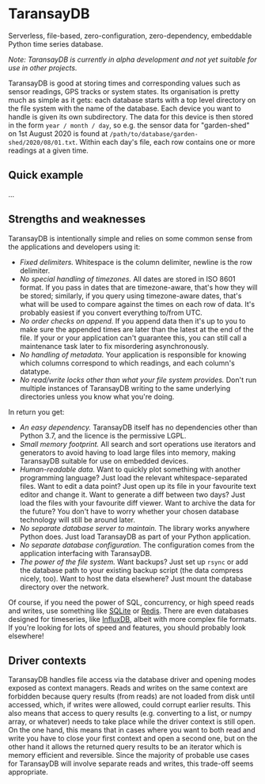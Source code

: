# TaransayDB
Serverless, file-based, zero-configuration, zero-dependency, embeddable Python time series database.

*Note: TaransayDB is currently in alpha development and not yet suitable for use in other projects.*

TaransayDB is good at storing times and corresponding values such as sensor readings, GPS tracks or
system states. Its organisation is pretty much as simple as it gets: each database starts with a top
level directory on the file system with the name of the database. Each device you want to handle is
given its own subdirectory. The data for this device is then stored in the form `year / month /
day`, so e.g. the sensor data for "garden-shed" on 1st August 2020 is found at
`/path/to/database/garden-shed/2020/08/01.txt`. Within each day's file, each row contains one or
more readings at a given time.

## Quick example

...

## Strengths and weaknesses
TaransayDB is intentionally simple and relies on some common sense from the applications and
developers using it:

- *Fixed delimiters.* Whitespace is the column delimiter, newline is the row delimiter.
- *No special handling of timezones.* All dates are stored in ISO 8601 format. If you pass in
  dates that are timezone-aware, that's how they will be stored; similarly, if you query using
  timezone-aware dates, that's what will be used to compare against the times on each row of data.
  It's probably easiest if you convert everything to/from UTC.
- *No order checks on append.* If you append data then it's up to you to make sure the appended
  times are later than the latest at the end of the file. If your or your application can't
  guarantee this, you can still call a maintenance task later to fix misordering asynchronously.
- *No handling of metadata.* Your application is responsible for knowing which columns correspond to
  which readings, and each column's datatype.
- *No read/write locks other than what your file system provides.* Don't run multiple instances of
  TaransayDB writing to the same underlying directories unless you know what you're doing.

In return you get:

- *An easy dependency.* TaransayDB itself has no dependencies other than Python 3.7, and the licence
  is the permissive LGPL.
- *Small memory footprint.* All search and sort operations use iterators and generators to avoid
  having to load large files into memory, making TaransayDB suitable for use on embedded devices.
- *Human-readable data.* Want to quickly plot something with another programming language? Just load
  the relevant whitespace-separated files. Want to edit a data point? Just open up its file in your
  favourite text editor and change it. Want to generate a diff between two days? Just load the files
  with your favourite diff viewer. Want to archive the data for the future? You don't have to worry
  whether your chosen database technology will still be around later.
- *No separate database server to maintain.* The library works anywhere Python does. Just load
  TaransayDB as part of your Python application.
- *No separate database configuration.* The configuration comes from the application interfacing
  with TaransayDB.
- *The power of the file system.* Want backups? Just set up `rsync` or add the database path to your
  existing backup script (the data compress nicely, too). Want to host the data elsewhere? Just
  mount the database directory over the network.

Of course, if you need the power of SQL, concurrency, or high speed reads and writes, use something
like [SQLite](https://sqlite.org/) or [Redis](https://redis.io/). There are even databases designed
for timeseries, like [InfluxDB](https://www.influxdata.com/), albeit with more complex file formats.
If you're looking for lots of speed and features, you should probably look elsewhere!

## Driver contexts
TaransayDB handles file access via the database driver and opening modes exposed as context
managers. Reads and writes on the same context are forbidden because query results (from reads) are
not loaded from disk until accessed, which, if writes were allowed, could corrupt earlier results.
This also means that access to query results (e.g. converting to a list, or numpy array, or
whatever) needs to take place while the driver context is still open. On the one hand, this means
that in cases where you want to both read and write you have to close your first context and open a
second one, but on the other hand it allows the returned query results to be an iterator which is
memory efficient and reversible. Since the majority of probable use cases for TaransayDB will
involve separate reads and writes, this trade-off seems appropriate.
